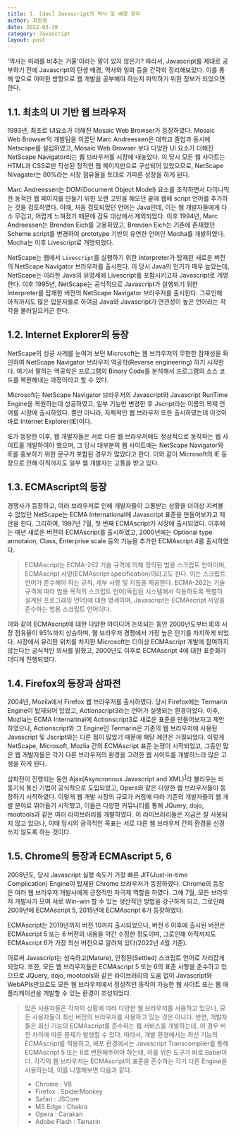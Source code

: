 ```yaml
---
title: 1. [doc] Javascript의 역사 및 배경 정리
author: 최원영
date: 2022-03-30
category: Javascript
layout: post
---
```


'역사는 미래를 비추는 거울'이라는 말이 있지 않은가? 따라서, Javascript를 제대로 공부하기 전에 Javascript의 탄생 배경, 역사와 일화 등을 간략히 정리해보았다. 이를 통해 앞으로 어떠한 방향으로 웹 개발을 공부해야 하는지 파악하기 위한 정보가 되었으면 한다.

## 1.1. 최초의 UI 기반 웹 브라우저

1993년, 최초로 UI요소가 더해진 Mosaic Web Browser가 등장하였다. Mosaic Web Browser의 개발팀을 이끌던 Marc Andreessen은 대학교 졸업과 동시에 Netscape를 설립하였고, Mosaic Web Browser 보다 다양한 UI 요소가 더해진 NetScape Navigator라는 웹 브라우저를 시장에 내놓았다. 이 당시 모든 웹 사이트는 HTML과 CSS로만 작성된 정적인 웹 페이지만으로 구성되어 있었으므로, NetScape Nivagater는 80%라는 시장 점유율을 토대로 가파른 성장을 하게 된다.

Marc Andreessen는 DOM(Document Object Model) 요소를 조작하면서 다이나믹한 동적인 웹 페이지를 만들기 위한 오랜 고민을 해오던 끝에 웹에 script 언어를 추가하는 것을 검토하였다. 이때, 처음 검토되었던 언어는 Java인데, 이는 웹 개발자들에게 다소 무겁고, 어렵게 느껴졌기 때문에 검토 대상에서 제외되었다. 이후 1994년, Marc Andreessen는 Brenden Eich를 고용하였고, Brenden Eich는 기존에 존재했던 Scheme script를 변경하여 prototype 기반의 유연한 언어인 Mocha를 개발하였다. Mocha는 이후 Livescript로 개명되었다.

NetScape는 웹에서 `Livescript`를 실행하기 위한 Interpreter가 탑재된 새로운 버전의 NetScape Navigator 브라우저를 출시한다. 이 당시 Java의 인기가 매우 높았는데, NetScape는 이러한 Java의 유명세에 Livescript를 포함시키고자 Javascript로 개명한다. 이후 1995년, NetScape는 공식적으로 Javascript가 실행되기 위한 Interpreter를 탑재한 버전의 NetScape Navigator 브라우저를 출시한다. 그로인해 아직까지도 많은 입문자들로 하여금 Java와 Javascript가 연관성이 높은 언어라는 착각을 불러일으키곤 한다.

## 1.2. Internet Explorer의 등장

NetScape의 성공 사레를 눈여겨 보던 Microsoft는 웹 브라우저의 무한한 잠재성을 확인하여 NetScape Navigator 브라우저 역공학(Reverse engineering) 하기 시작한다. 여기서 말하는 역공학은 프로그램의 Binary Code를 분석해서 프로그램의 소스 코드를 복원해내는 과정이라고 할 수 있다.

Microsoft는 NetScape Navigator 브라우저의 Javascript와 Javascript RunTime Engine을 복원하는데 성공하였고, 일부 기능만 변경한 후 Jscript라는 이름의 복제 언어를 시장에 출시하였다. 뿐만 아니라, 자체적인 웹 브라우저 또한 출시하였는데 이것이 바로 Internet Explorer(IE)이다.

IE가 등장한 이후, 웹 개발자들은 서로 다른 웹 브라우저에도 정상적으로 동작하는 웹 사이트를 개발하여야 했으며, 그 당시 대부분의 웹 사이트에는 NetScape Navigator와 IE를 홍보하기 위한 문구가 포함된 경우가 많았다고 한다. 이와 같이 Microsoft의 IE 등장으로 인해 아직까지도 일부 웹 개발자는 고통을 받고 있다.

## 1.3. ECMAscript의 등장

경쟁사가 등장하고, 여러 브라우저로 인해 개발자들이 고통받는 상황을 더이상 지켜볼 수 없었던 NetScape는 ECMA International에 Javascript 표준을 만들어보자고 제안을 한다. 그리하여, 1997년 7월, 첫 번째 ECMAscript가 시장에 출시되었다. 이후에는 매년 새로운 버전의 ECMAscript를 출시하였고, 2000년에는 Optional type annotaion, Class, Enterprise scale 등의 기능을 추가한 ECMAscript 4를 출시하였다.

> ECMAscript는 ECMA-262 기술 규격에 의해 정의된 범용 스크립트 언어이며, ECMAscript 사양(ECMAscript specification)이라고도 한다. 이는 스크립트 언어가 준수해야 하는 규칙, 세부 사항 및 지침을 제공한다. ECMA-262는 기술 규격에 따라 범용 목적의 스크립트 언어(독립된 시스템에서 작동하도록 특별히 설계된 프로그래밍 언어)에 대한 명세이며, Javascript는 ECMAscript 사양을 준수하는 범용 스크립트 언어이다.

이와 같이 ECMAscript에 대한 다양한 아이디어 논의되는 동안 2000년도부터 IE의 시장 점유율이 95%까지 상승하며, 웹 브라우저 경쟁에서 가장 높은 인기를 차지하게 되었다. 시장에서 유리한 위치를 차지한 Microsoft는 더이상 ECMAscript 개발에 참여하지 않는다는 공식적인 의사를 밝혔고, 2000년도 이후로 ECMAscript 4에 대한 표준화가 더디게 진행되었다.

## 1.4. Firefox의 등장과 삼파전

2004년, Mozila에서 Firefox 웹 브라우저를 출시하였다. 당시 Firefox에는 Termarin Engine이 탑재되어 있었고, Actionscript3라는 언어가 실행되는 환경이었다. 이후, Mozlia는 ECMA Internatinal에 Actionscript3로 새로운 표준을 만들어보자고 제안하였으나, Actionscript와 그 Engine인 Termarin은 기존의 웹 브라우저에 사용된 Javascript 및 Jscript와는 다른 점이 많았기 때문에 해당 제안은 거절되었다. 이렇게 NetScape, Microsoft, Mozlia 간의 ECMAscript 표준 논쟁이 시작되었고, 그동안 많은 웹 개발자들은 각기 다른 브라우저의 환경을 고려한 웹 사이트를 개발하느라 많은 고생을 하게 된다.

삼파전이 진행되는 동안 Ajax(Asyncronous Javascript and XML)<sup>[1](https://namu.wiki/w/AJAX#s-2.2)</sup>라 불리우는 비동기식 통신 기법이 공식적으로 도입되었고, Opera와 같은 다양한 웹 브라우저들이 등장하기 시작하였다. 이렇게 웹 개발 시장의 규모가 커짐에 따라 기존의 개발자들의 웹 개발 분야로 뛰어들기 시작했고, 이들은 다양한 커뮤니티를 통해 JQuery, dojo, mootools과 같은 여러 라이브러리를 개발하였다. 이 라이브러리들은 지금은 잘 사용되지 않고 있으나, 이때 당시의 궁극적인 목표는 서로 다른 웹 브라우저 간의 환경을 신경쓰지 않도록 하는 것이다.

## 1.5. Chrome의 등장과 ECMAscript 5, 6

2008년도, 당시 Javascript 실행 속도가 가장 빠른 JIT(Just-in-time Complication) Engine이 탑재된 Chrome 브라우저가 등장하였다. Chrome의 등장은 여러 웹 브라우저 개발사에게 긍정적인 자극제 역할을 하였다. 그해 7월, 모든 브라우저 개발사가 모여 서로 Win-win 할 수 있는 생산적인 방법을 강구하게 되고, 그로인해 2009년에 ECMAscript 5, 2015년에 ECMAscript 6가 등장하였다.

ECMAscript는 2019년까지 버전 10까지 출시되었으나, 버전 6 이후에 출시된 버전은 ECMAscript 5 또는 6 버전의 내용을 약간 수정한 정도이며, 그로인해 아직까지도 ECMAscript 6가 가장 최신 버전으로 알려져 있다(2022년 4월 기준).

이로써 Javascript는 성숙하고(Mature), 안정된(Settled) 스크립트 언어로 자리잡게 되었다. 또한, 모든 웹 브라우저들은 ECMAscript 5 또는 6의 표준 사항을 준수하고 있으므로 JQuery, dojo, mootools와 같은 라이브러리의 도움 없이 Javascript와 WebAPIs만으로도 모든 웹 브라우저에서 정상적인 동작이 가능한 웹 사이트 또는 웹 애플리케이션을 개발할 수 있는 환경이 조성되었다.

> 많은 사용자들은 각자의 상황에 따라 다양한 웹 브라우저를 사용하고 있으나, 모든 사용자들이 최신 버전의 브라우저를 사용하고 있는 것은 아니다. 반면, 개발자들은 최신 기능의 ECMAscript를 준수하는 웹 서비스를 개발하는데, 이 경우 버전 차이에 따른 문제가 발생할 수 있다. 따라서, 개발 환경에서는 최신 기능의 ECMAscript를 적용하고, 배포 환경에서는 Javascript Transcomplier를 통해 ECMAscript 5 또는 6로 변환해주어야 하는데, 이를 위한 도구가 바로 Babel이다. 각각의 웹 브라우저는 ECMAscript의 표준을 준수하는 각기 다른 Engine을 사용하는데, 이를 나열해보면 다음과 같다.
> 
> - Chrome : V8
> - Firefox : SpiderMonkey
> - Safari : JSCore
> - MS Edge : Chakra
> - Opera : Carakan
> - Adobe Flash : Tamarin
